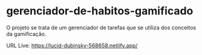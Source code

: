 # gerenciador-de-habitos-gamificado

O projeto se trata de um gerenciador de tarefas que se utiliza dos conceitos da gamificação.

URL Live: https://lucid-dubinsky-568658.netlify.app/
